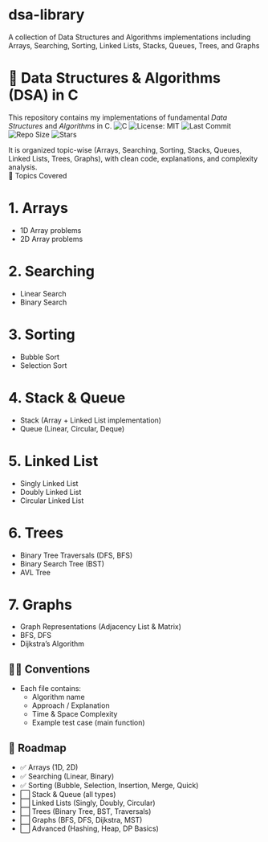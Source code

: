 # dsa-library
A collection of Data Structures and Algorithms implementations including Arrays, Searching, Sorting, Linked Lists, Stacks, Queues, Trees, and Graphs
# 📘 Data Structures & Algorithms (DSA) in C
This repository contains my implementations of fundamental *Data Structures* and *Algorithms* in C.
![C](https://img.shields.io/badge/language-C-blue.svg)
![License: MIT](https://img.shields.io/badge/License-MIT-green.svg)
![Last Commit](https://img.shields.io/github/last-commit/shubhamsingh77ss/dsa-library?color=yellow)
![Repo Size](https://img.shields.io/github/repo-size/shubhamsingh77ss/dsa-library?color=orange)
![Stars](https://img.shields.io/github/stars/shubhamsingh77ss/dsa-library?style=social)

It is organized topic-wise (Arrays, Searching, Sorting, Stacks, Queues, Linked Lists, Trees, Graphs), with clean code, explanations, and complexity analysis.  
📌 Topics Covered  
# 1. Arrays
   - 1D Array problems  
   - 2D Array problems  
# 2. Searching
   - Linear Search  
   - Binary Search  
# 3. Sorting
   - Bubble Sort  
   - Selection Sort  
# 4. Stack & Queue
   - Stack (Array + Linked List implementation)  
   - Queue (Linear, Circular, Deque)  
# 5. Linked List
   - Singly Linked List  
   - Doubly Linked List  
   - Circular Linked List  
# 6. Trees
   - Binary Tree Traversals (DFS, BFS)  
   - Binary Search Tree (BST)  
   - AVL Tree  
# 7. Graphs
   - Graph Representations (Adjacency List & Matrix)  
   - BFS, DFS  
   - Dijkstra’s Algorithm  
## 🧑‍💻 Conventions  
- Each file contains:  
  - Algorithm name  
  - Approach / Explanation  
  - Time & Space Complexity  
  - Example test case (main function)
 
## 📌 Roadmap  

- ✅ Arrays (1D, 2D)  
- ✅ Searching (Linear, Binary)  
- ✅ Sorting (Bubble, Selection, Insertion, Merge, Quick)  
- ⬜ Stack & Queue (all types)  
- ⬜ Linked Lists (Singly, Doubly, Circular)  
- ⬜ Trees (Binary Tree, BST, Traversals)  
- ⬜ Graphs (BFS, DFS, Dijkstra, MST)  
- ⬜ Advanced (Hashing, Heap, DP Basics)


